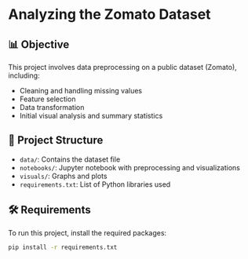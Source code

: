 # Analyzing the Zomato Dataset

## 📊 Objective
This project involves data preprocessing on a public dataset (Zomato), including:
- Cleaning and handling missing values
- Feature selection
- Data transformation
- Initial visual analysis and summary statistics

## 📁 Project Structure
- `data/`: Contains the dataset file
- `notebooks/`: Jupyter notebook with preprocessing and visualizations
- `visuals/`: Graphs and plots
- `requirements.txt`: List of Python libraries used

## 🛠️ Requirements
To run this project, install the required packages:

```bash
pip install -r requirements.txt
